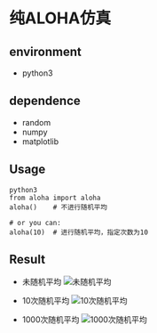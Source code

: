 # 纯ALOHA仿真

## environment

- python3

## dependence

- random
- numpy
- matplotlib

## Usage

    python3
    from aloha import aloha
    aloha()    # 不进行随机平均

    # or you can:
    aloha(10)  # 进行随机平均，指定次数为10

## Result

- 未随机平均
![未随机平均](https://s1.ax1x.com/2018/04/03/CpSvqJ.png)

- 10次随机平均
![10次随机平均](https://s1.ax1x.com/2018/04/03/CpSXMF.png)
  
- 1000次随机平均
![1000次随机平均](https://s1.ax1x.com/2018/04/03/CpSjr4.png)
